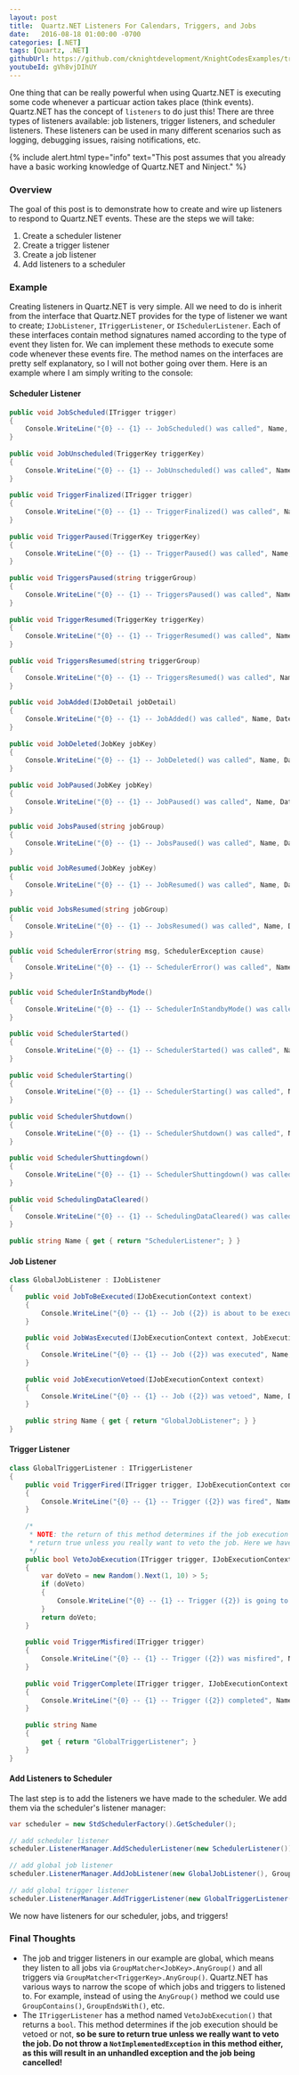 ```yaml
---
layout: post
title:  Quartz.NET Listeners For Calendars, Triggers, and Jobs
date:   2016-08-18 01:00:00 -0700
categories: [.NET]
tags: [Quartz, .NET]
githubUrl: https://github.com/cknightdevelopment/KnightCodesExamples/tree/master/DotNet/Quartz.Listeners
youtubeId: gVh8vjDIhUY
---
```


One thing that can be really powerful when using Quartz.NET is executing some code whenever a particuar action takes place (think events). Quartz.NET has the concept of `listeners` to do just this! There are three types of listeners available: job listeners, trigger listeners, and scheduler listeners. These listeners can be used in many different scenarios such as logging, debugging issues, raising notifications, etc.

{% include alert.html 
    type="info" 
    text="This post assumes that you already have a basic working knowledge of Quartz.NET and Ninject." 
%}

### Overview

The goal of this post is to demonstrate how to create and wire up listeners to respond to Quartz.NET events. These are the steps we will take:

1. Create a scheduler listener
2. Create a trigger listener
3. Create a job listener
4. Add listeners to a scheduler

### Example

Creating listeners in Quartz.NET is very simple. All we need to do is inherit from the interface that Quartz.NET provides for the type of listener we want to create; `IJobListener`, `ITriggerListener`, or `ISchedulerListener`. Each of these interfaces contain method signatures named according to the type of event they listen for. We can implement these methods to execute some code whenever these events fire. The method names on the interfaces are pretty self explanatory, so I will not bother going over them. Here is an example where I am simply writing to the console:

#### Scheduler Listener

```c#
public void JobScheduled(ITrigger trigger)
{
    Console.WriteLine("{0} -- {1} -- JobScheduled() was called", Name, DateTime.Now);
}
 
public void JobUnscheduled(TriggerKey triggerKey)
{
    Console.WriteLine("{0} -- {1} -- JobUnscheduled() was called", Name, DateTime.Now);
}
 
public void TriggerFinalized(ITrigger trigger)
{
    Console.WriteLine("{0} -- {1} -- TriggerFinalized() was called", Name, DateTime.Now);
}
 
public void TriggerPaused(TriggerKey triggerKey)
{
    Console.WriteLine("{0} -- {1} -- TriggerPaused() was called", Name, DateTime.Now);
}
 
public void TriggersPaused(string triggerGroup)
{
    Console.WriteLine("{0} -- {1} -- TriggersPaused() was called", Name, DateTime.Now);
}
 
public void TriggerResumed(TriggerKey triggerKey)
{
    Console.WriteLine("{0} -- {1} -- TriggerResumed() was called", Name, DateTime.Now);
}
 
public void TriggersResumed(string triggerGroup)
{
    Console.WriteLine("{0} -- {1} -- TriggersResumed() was called", Name, DateTime.Now);
}
 
public void JobAdded(IJobDetail jobDetail)
{
    Console.WriteLine("{0} -- {1} -- JobAdded() was called", Name, DateTime.Now);
}
 
public void JobDeleted(JobKey jobKey)
{
    Console.WriteLine("{0} -- {1} -- JobDeleted() was called", Name, DateTime.Now);
}
 
public void JobPaused(JobKey jobKey)
{
    Console.WriteLine("{0} -- {1} -- JobPaused() was called", Name, DateTime.Now);
}
 
public void JobsPaused(string jobGroup)
{
    Console.WriteLine("{0} -- {1} -- JobsPaused() was called", Name, DateTime.Now);
}
 
public void JobResumed(JobKey jobKey)
{
    Console.WriteLine("{0} -- {1} -- JobResumed() was called", Name, DateTime.Now);
}
 
public void JobsResumed(string jobGroup)
{
    Console.WriteLine("{0} -- {1} -- JobsResumed() was called", Name, DateTime.Now);
}
 
public void SchedulerError(string msg, SchedulerException cause)
{
    Console.WriteLine("{0} -- {1} -- SchedulerError() was called", Name, DateTime.Now);
}
 
public void SchedulerInStandbyMode()
{
    Console.WriteLine("{0} -- {1} -- SchedulerInStandbyMode() was called", Name, DateTime.Now);
}
 
public void SchedulerStarted()
{
    Console.WriteLine("{0} -- {1} -- SchedulerStarted() was called", Name, DateTime.Now);
}
 
public void SchedulerStarting()
{
    Console.WriteLine("{0} -- {1} -- SchedulerStarting() was called", Name, DateTime.Now);
}
 
public void SchedulerShutdown()
{
    Console.WriteLine("{0} -- {1} -- SchedulerShutdown() was called", Name, DateTime.Now);
}
 
public void SchedulerShuttingdown()
{
    Console.WriteLine("{0} -- {1} -- SchedulerShuttingdown() was called", Name, DateTime.Now);
}
 
public void SchedulingDataCleared()
{
    Console.WriteLine("{0} -- {1} -- SchedulingDataCleared() was called", Name, DateTime.Now);
}
 
public string Name { get { return "SchedulerListener"; } }
```

#### Job Listener

```c#
class GlobalJobListener : IJobListener
{
    public void JobToBeExecuted(IJobExecutionContext context)
    {
        Console.WriteLine("{0} -- {1} -- Job ({2}) is about to be executed", Name, DateTime.Now, context.JobDetail.Key);
    }
 
    public void JobWasExecuted(IJobExecutionContext context, JobExecutionException jobException)
    {
        Console.WriteLine("{0} -- {1} -- Job ({2}) was executed", Name, DateTime.Now, context.JobDetail.Key);
    }
 
    public void JobExecutionVetoed(IJobExecutionContext context)
    {
        Console.WriteLine("{0} -- {1} -- Job ({2}) was vetoed", Name, DateTime.Now, context.JobDetail.Key);
    }
 
    public string Name { get { return "GlobalJobListener"; } }
}
```

#### Trigger Listener

```c#
class GlobalTriggerListener : ITriggerListener
{
    public void TriggerFired(ITrigger trigger, IJobExecutionContext context)
    {
        Console.WriteLine("{0} -- {1} -- Trigger ({2}) was fired", Name, DateTime.Now, trigger.Key);
    }
 
    /*
     * NOTE: the return of this method determines if the job execution should be vetoed or not, so be sure to
     * return true unless you really want to veto the job. Here we have dummy code just to make it random.
     */
    public bool VetoJobExecution(ITrigger trigger, IJobExecutionContext context)
    {
        var doVeto = new Random().Next(1, 10) > 5;
        if (doVeto)
        {
            Console.WriteLine("{0} -- {1} -- Trigger ({2}) is going to veto the job ({3})", Name, DateTime.Now, trigger.Key, context.JobDetail.Key);
        }
        return doVeto;
    }
 
    public void TriggerMisfired(ITrigger trigger)
    {
        Console.WriteLine("{0} -- {1} -- Trigger ({2}) was misfired", Name, DateTime.Now, trigger.Key);
    }
 
    public void TriggerComplete(ITrigger trigger, IJobExecutionContext context, SchedulerInstruction triggerInstructionCode)
    {
        Console.WriteLine("{0} -- {1} -- Trigger ({2}) completed", Name, DateTime.Now, trigger.Key);
    }
 
    public string Name
    {
        get { return "GlobalTriggerListener"; }
    }
}
```

#### Add Listeners to Scheduler

The last step is to add the listeners we have made to the scheduler. We add them via the scheduler's listener manager:

```c#
var scheduler = new StdSchedulerFactory().GetScheduler();
 
// add scheduler listener
scheduler.ListenerManager.AddSchedulerListener(new SchedulerListener());
 
// add global job listener
scheduler.ListenerManager.AddJobListener(new GlobalJobListener(), GroupMatcher<JobKey>.AnyGroup());
 
// add global trigger listener
scheduler.ListenerManager.AddTriggerListener(new GlobalTriggerListener(), GroupMatcher<TriggerKey>.AnyGroup());
```

We now have listeners for our scheduler, jobs, and triggers!

### Final Thoughts
* The job and trigger listeners in our example are global, which means they listen to all jobs via `GroupMatcher<JobKey>.AnyGroup()` and all triggers via `GroupMatcher<TriggerKey>.AnyGroup()`. Quartz.NET has various ways to narrow the scope of which jobs and triggers to listened to. For example, instead of using the `AnyGroup()` method we could use `GroupContains()`, `GroupEndsWith()`, etc.
* The `ITriggerListener` has a method named `VetoJobExecution()` that returns a `bool`. This method determines if the job execution should be vetoed or not, **so be sure to return true unless we really want to veto the job. Do not throw a `NotImplementedException` in this method either, as this will result in an unhandled exception and the job being cancelled!**